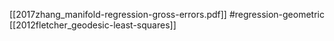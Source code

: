 [[2017zhang_manifold-regression-gross-errors.pdf]]
#regression-geometric
[[2012fletcher_geodesic-least-squares]]

